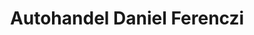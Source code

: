 ---
title: "Autohandel Daniel Ferenczi"
url: /essenbach/autohandel-daniel-ferenczi/
shop: Autohaus
---